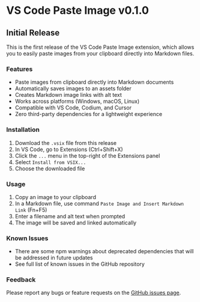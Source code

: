 # VS Code Paste Image v0.1.0

## Initial Release

This is the first release of the VS Code Paste Image extension, which allows you to easily paste images from your clipboard directly into Markdown files.

### Features

- Paste images from clipboard directly into Markdown documents
- Automatically saves images to an assets folder
- Creates Markdown image links with alt text
- Works across platforms (Windows, macOS, Linux)
- Compatible with VS Code, Codium, and Cursor
- Zero third-party dependencies for a lightweight experience

### Installation

1. Download the `.vsix` file from this release
2. In VS Code, go to Extensions (Ctrl+Shift+X)
3. Click the `...` menu in the top-right of the Extensions panel
4. Select `Install from VSIX...`
5. Choose the downloaded file

### Usage

1. Copy an image to your clipboard
2. In a Markdown file, use command `Paste Image and Insert Markdown Link` (Fn+F5)
3. Enter a filename and alt text when prompted
4. The image will be saved and linked automatically

### Known Issues

- There are some npm warnings about deprecated dependencies that will be addressed in future updates
- See full list of known issues in the GitHub repository

### Feedback

Please report any bugs or feature requests on the [GitHub issues page](https://github.com/kjon-life/vscode-paste-image/issues).